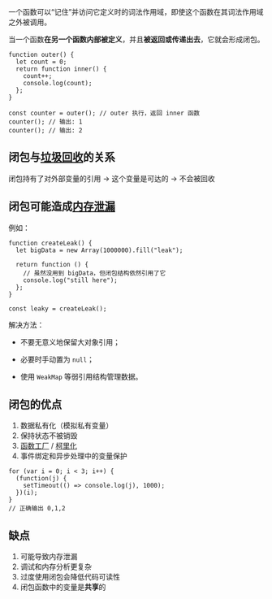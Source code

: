 一个函数可以“记住”并访问它定义时的词法作用域，即使这个函数在其词法作用域之外被调用。

当一个函数**在另一个函数内部被定义**，并且**被返回或传递出去**，它就会形成闭包。

```
function outer() {
  let count = 0;
  return function inner() {
    count++;
    console.log(count);
  };
}

const counter = outer(); // outer 执行，返回 inner 函数
counter(); // 输出: 1
counter(); // 输出: 2
```

## 闭包与[垃圾回收](js/垃圾回收机制)的关系

闭包持有了对外部变量的引用 → 这个变量是可达的 → 不会被回收

## 闭包可能造成[内存泄漏](js/内存泄漏)

例如：

```
function createLeak() {
  let bigData = new Array(1000000).fill("leak");

  return function () {
    // 虽然没用到 bigData，但闭包结构依然引用了它
    console.log("still here");
  };
}

const leaky = createLeak();

```

解决方法：

- 不要无意义地保留大对象引用；
    
- 必要时手动置为 `null`；
    
- 使用 `WeakMap` 等弱引用结构管理数据。

## 闭包的优点

1. 数据私有化（模拟私有变量）
2. 保持状态不被销毁
3. [函数工厂](js/函数工厂) / [柯里化](js/柯里化)
4. 事件绑定和异步处理中的变量保护

```
for (var i = 0; i < 3; i++) {
  (function(j) {
    setTimeout(() => console.log(j), 1000);
  })(i);
}
// 正确输出 0,1,2
```


## 缺点

1. 可能导致内存泄漏
2. 调试和内存分析更复杂
3. 过度使用闭包会降低代码可读性
4. 闭包函数中的变量是**共享**的